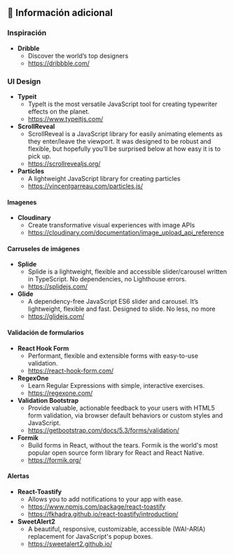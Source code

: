 ## 📌 Información adicional 

### Inspiración
- **Dribble**
    - Discover the world’s top designers
    - https://dribbble.com/

### UI Design

- **Typeit**
    - TypeIt is the most versatile JavaScript tool for creating typewriter effects on the planet. 
    - https://www.typeitjs.com/
- **ScrollReveal**
    - ScrollReveal is a JavaScript library for easily animating elements as they enter/leave the viewport. It was designed to be robust and flexible, but hopefully you’ll be surprised below at how easy it is to pick up.
    - https://scrollrevealjs.org/
- **Particles**
    - A lightweight JavaScript library for creating particles
    - https://vincentgarreau.com/particles.js/

#### Imagenes
- **Cloudinary**
    - Create transformative visual experiences with image APIs
    - https://cloudinary.com/documentation/image_upload_api_reference

#### Carruseles de imágenes 
- **Splide**
    - Splide is a lightweight, flexible and accessible slider/carousel written in TypeScript. No dependencies, no Lighthouse errors.
    - https://splidejs.com/
- **Glide**
    - A dependency-free JavaScript ES6 slider and carousel. It’s lightweight, flexible and fast. Designed to slide. No less, no more
    - https://glidejs.com/

#### Validación de formularios
- **React Hook Form**
    - Performant, flexible and extensible forms with easy-to-use validation.
    - https://react-hook-form.com/
- **RegexOne**
    - Learn Regular Expressions with simple, interactive exercises.
    - https://regexone.com/
- **Validation Bootstrap**
    - Provide valuable, actionable feedback to your users with HTML5 form validation, via browser default behaviors or custom styles and JavaScript.
    - https://getbootstrap.com/docs/5.3/forms/validation/
- **Formik**
    - Build forms in React, without the tears. Formik is the world's most popular open source form library for React and React Native.
    - https://formik.org/

#### Alertas
- **React-Toastify**
    - Allows you to add notifications to your app with ease.
    - https://www.npmjs.com/package/react-toastify
    - https://fkhadra.github.io/react-toastify/introduction/
- **SweetAlert2**
    - A beautiful, responsive, customizable, accessible (WAI-ARIA) replacement for JavaScript's popup boxes. 
    - https://sweetalert2.github.io/